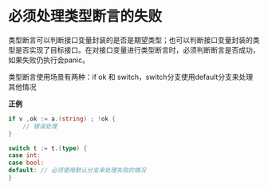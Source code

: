 # 必须处理类型断言的失败

类型断言可以判断接口变量封装的是否是期望类型；也可以判断接口变量封装的类型是否实现了目标接口。在对接口变量进行类型断言时，必须判断断言是否成功，如果失败仍执行会panic。

类型断言使用场景有两种：if ok 和 switch，switch分支使用default分支来处理其他情况

**正例**

```go
if v ,ok := a.(string) ; !ok {
	// 错误处理
}

switch t := t.(type) {
case int:
case bool: 
default: // 必须使用默认分支来处理失败的情况
}
```